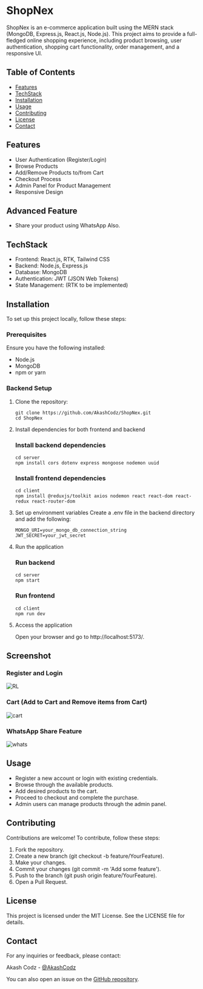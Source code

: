 # ShopNex

ShopNex is an e-commerce application built using the MERN stack (MongoDB, Express.js, React.js, Node.js). This project aims to provide a full-fledged online shopping experience, including product browsing, user authentication, shopping cart functionality, order management, and a responsive UI.

## Table of Contents

- [Features](#features)
- [TechStack](#techStack)
- [Installation](#installation)
- [Usage](#usage)
- [Contributing](#contributing)
- [License](#license)
- [Contact](#contact)

## Features

- User Authentication (Register/Login)
- Browse Products
- Add/Remove Products to/from Cart
- Checkout Process
- Admin Panel for Product Management
- Responsive Design

## Advanced Feature

- Share your product using WhatsApp Also.

## TechStack

- Frontend: React.js, RTK, Tailwind CSS
- Backend: Node.js, Express.js
- Database: MongoDB
- Authentication: JWT (JSON Web Tokens)
- State Management: (RTK to be implemented)

## Installation

To set up this project locally, follow these steps:

### Prerequisites

Ensure you have the following installed:

- Node.js
- MongoDB
- npm or yarn

### Backend Setup

1. Clone the repository:
   ```
   git clone https://github.com/AkashCodz/ShopNex.git
   cd ShopNex
   ```

2. Install dependencies for both frontend and backend
    
   ### Install backend dependencies
       cd server
       npm install cors dotenv express mongoose nodemon uuid

   ### Install frontend dependencies
       cd client
       npm install @reduxjs/toolkit axios nodemon react react-dom react-redux react-router-dom
    

3. Set up environment variables
    Create a .env file in the backend directory and add the following:

    ```
    MONGO_URI=your_mongo_db_connection_string
    JWT_SECRET=your_jwt_secret
    ```

4. Run the application

    ### Run backend
       cd server
       npm start

    ### Run frontend
       cd client
       npm run dev

5. Access the application

    Open your browser and go to http://localhost:5173/.

## Screenshot

### Register and Login
![RL](https://github.com/AkashCodz/ShopNex/assets/101062599/aca9473f-433f-4c2a-9edf-b410c44189aa)

### Cart (Add to Cart and Remove items from Cart)
![cart](https://github.com/AkashCodz/ShopNex/assets/101062599/f7f092e5-5055-4279-ae05-ef0e067f7726)

### WhatsApp Share Feature 
![whats](https://github.com/AkashCodz/ShopNex/assets/101062599/bd76c23a-790a-42ef-ae52-114aed295964)

## Usage
- Register a new account or login with existing credentials.
- Browse through the available products.
- Add desired products to the cart.
- Proceed to checkout and complete the purchase.
- Admin users can manage products through the admin panel.

## Contributing

Contributions are welcome! To contribute, follow these steps:
1. Fork the repository.
2. Create a new branch (git checkout -b feature/YourFeature).
3. Make your changes.
4. Commit your changes (git commit -m 'Add some feature').
5. Push to the branch (git push origin feature/YourFeature).
6. Open a Pull Request.

## License
This project is licensed under the MIT License. See the LICENSE file for details.

## Contact
For any inquiries or feedback, please contact:

Akash Codz - [@AkashCodz](https://github.com/AkashCodz)

You can also open an issue on the [GitHub repository](https://github.com/AkashCodz/ShopNex/issues).
